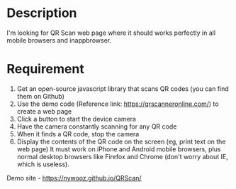 # Description
I'm looking for QR Scan web page where it should works perfectly in all mobile browsers and inappbrowser.

# Requirement
1. Get an open-source javascript library that scans QR codes (you can find them on Github)
2. Use the demo code (Reference link: https://qrscanneronline.com/) to create a web page
3. Click a button to start the device camera
4. Have the camera constantly scanning for any QR code
5. When it finds a QR code, stop the camera
6. Display the contents of the QR code on the screen (eg, print text on the web page)
It must work on iPhone and Android mobile browsers, plus normal desktop browsers like Firefox and Chrome (don't worry about IE, which is useless).


Demo site - https://nywooz.github.io/QRScan/